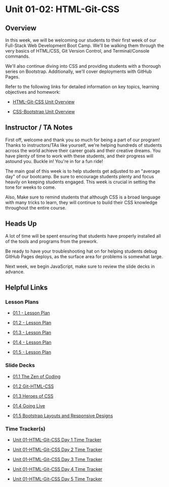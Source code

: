 # Unit 01-02: HTML-Git-CSS

## Overview

In this week, we will be welcoming our students to their first week of our Full-Stack Web Development Boot Camp. We'll be walking them through the very basics of HTML/CSS, Git Version Control, and Terminal/Console commands.

We'll also continue diving into CSS and providing students with a thorough series on Bootstrap. Additionally, we'll cover deployments with GitHub Pages.

Refer to the following links for detailed information on key topics, learning objectives and homework:

  * [HTML-Git-CSS Unit Overview](../../../01-Class-Content/01-HTML-Git-CSS/README.md)

  * [CSS-Bootstrap Unit Overview](../../../01-Class-Content/02-CSS-Bootstrap/README.md)

## Instructor / TA Notes

First off, welcome and thank you so much for being a part of our program! Thanks to instructors/TAs like yourself, we're helping hundreds of students across the world achieve their career goals and their creative dreams. You have plenty of time to work with these students, and their progress will astound you. Buckle in! You're in for a fun ride!

The main goal of this week is to help students get adjusted to an "average day" of our bootcamp. Be sure to encourage students plenty and focus heavily on keeping students engaged. This week is crucial in setting the tone for weeks to come.

Also, Make sure to remind students that although CSS is a broad language with many tricks to learn, they will continue to build their CSS knowledge throughout the entire course.

## Heads Up

A lot of time will be spent ensuring that students have properly installed all of the tools and programs from the prework.

Be ready to have your troubleshooting hat on for helping students debug GitHub Pages deploys, as the surface area for problems is somewhat large.

Next week, we begin JavaScript, make sure to review the slide decks in advance.

## Helpful Links

### Lesson Plans

  * [01.1 - Lesson Plan](01-Day/01-Day-LessonPlan.md)

  * [01.2 - Lesson Plan](02-Day/02-Day-LessonPlan.md)

  * [01.3 - Lesson Plan](03-Day/03-Day-LessonPlan.md)

  * [01.4 - Lesson Plan](04-Day/04-Day-LessonPlan.md)

  * [01.5 - Lesson Plan](05-Day/05-Day-LessonPlan.md)

### Slide Decks

* [01.1 The Zen of Coding](https://docs.google.com/presentation/d/16w9IckM1lvu3L6qATB1XnkJU1bwNnVtQjXJNPfj9lDc/edit?usp=sharing)

* [01.2 Git-HTML-CSS](https://docs.google.com/presentation/d/1-503hnlqNaj-cPjVjq4KA2VyfbDlvcErquBc73qh_ug/edit?usp=sharing)

* [01.3 Heroes of CSS](https://docs.google.com/presentation/d/1KZAUUZv3TfMkQ0WvN3kJejCbm5EZcr9vqVWGM7x_WUA/edit?usp=sharing)

* [01.4 Going Live](https://docs.google.com/presentation/d/1_TFrS_Gy9-wAO3SIHrfpRys7ZRtuVt7PQFoSCslUiEw/edit?usp=sharing)

* [01.5 Bootstrap Layouts and Responsive Designs](https://docs.google.com/presentation/d/1D0UN5gkoBznFUz5RdtTz-PkMuCxaJPqE963ybguOPEc/edit?usp=sharing)

### Time Tracker(s)

  * [Unit 01-HTML-Git-CSS Day 1 Time Tracker](https://docs.google.com/spreadsheets/d/1q6IWOA9IWVEAVZDgITp6uDk0wMDm_yVSHqM6CtPEvSk/edit?usp=sharing)

  * [Unit 01-HTML-Git-CSS Day 2 Time Tracker](https://docs.google.com/spreadsheets/d/17iJQJG14grX0Mj9RAvdFQR5sBv5PgHMhe0VdwNyEF0E/edit?usp=sharing)

  * [Unit 01-HTML-Git-CSS Day 3 Time Tracker](https://docs.google.com/spreadsheets/d/10aVn2TGj08ji_fJ0G2sKhfS7EprRXF2Frvs-9punxN8/edit?usp=sharing)

  * [Unit 01-HTML-Git-CSS Day 4 Time Tracker](https://docs.google.com/spreadsheets/d/1N0ZeL_gR2-W_QwEwyegKS6HJTwqnPrHxnQoXOjRBoVs/edit?usp=sharing)

  * [Unit 01-HTML-Git-CSS Day 5 Time Tracker](https://docs.google.com/spreadsheets/d/1JMOlRLktISQF8jSzqkiUwRXOnoNUDcauwiOtsCH7ufg/edit?usp=sharing)
